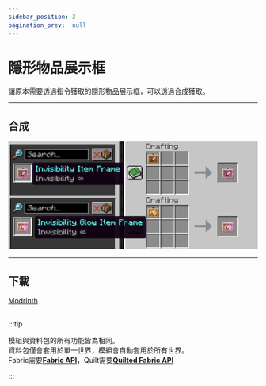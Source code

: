 ```yaml
---
sidebar_position: 2
pagination_prev:  null 
---
```


# 隱形物品展示框

讓原本需要透過指令獲取的隱形物品展示框，可以透過合成獲取。

---
## 合成

![craft](./img/craft.png)

---
## 下載

<a className="button button--success button--lg" target="_blank" href="https://modrinth.com/datapack/invisibility-itemframe">Modrinth</a>

##

:::tip

模組與資料包的所有功能皆為相同。   
資料包僅會套用於單一世界，模組會自動套用於所有世界。   
Fabric需要[**Fabric API**](https://modrinth.com/mod/fabric-api)，Quilt需要[**Quilted Fabric API**](https://modrinth.com/mod/qsl)

:::